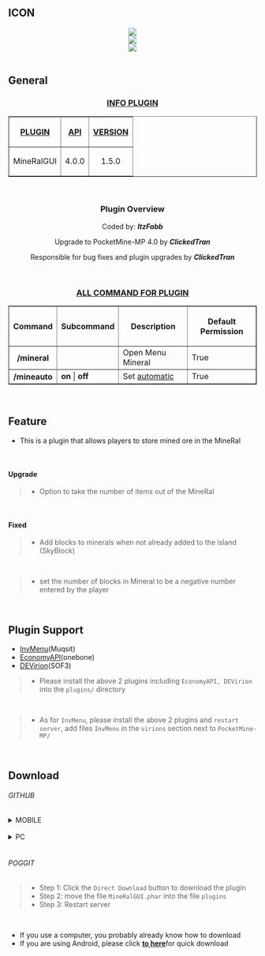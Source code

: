 ## ICON 
<div align="center">
<img src="https://github.com/Clickedtran/MineRalGUI-PM4/blob/Master/icon.gif">
<br>

<img src="https://github.com/Clickedtran/MineRalGUI-PM4/blob/Master/mineral.jpg" align="center">
<br>

<img src="https://github.com/Clickedtran/MineRalGUI-PM4/blob/Master/icon.gif">
</div>
<br>


## General
<h3 align="center"><u>INFO PLUGIN</u></h3>
<table border="1" align="center">
<tr>
<th><p><u>PLUGIN</u></p></th>
<th><p><u>API</u></p></th>
<th><p><u>VERSION</u></p></th>
</tr>
<tr>
<td align="center">
<p>MineRalGUI</p>
</td>
<td align="center">
<p>4.0.0</p>
</td>
<td align="center">
<p>1.5.0</p>
</td>
</tr>
</table>
<br>

<div align="center">
<h3 align="center">Plugin Overview</h3>
<p>Coded by: <i><strong>ItzFabb</strong></i></p>
<p>Upgrade to PocketMine-MP 4.0 by <i><strong>ClickedTran</strong></i></p>
<p>Responsible for bug fixes and plugin upgrades by <i><strong>ClickedTran</strong></i></p>
</div>

<br>
<h3 align="center"><u>ALL COMMAND FOR PLUGIN</u></h3>
<table border="1" align="center">
<tr>
<th><p>Command</p></th>
<th><p>Subcommand</p></th>
<th><p>Description</p></th>
<th><p>Default Permission</p></th>
</tr>
<tr>
<th>/mineral</th>
<td></td>
<td>Open Menu Mineral</td>
<td>True</td>
</tr>
<tr>
<th>/mineauto</th>
<td><b>on</b> | <b>off</b></td>
<td>Set <u>automatic<u></td>
<td>True</td>
</tr>
</table>
<br>

## Feature
- This is a plugin that allows players to store mined ore in the MineRal

<br>

<h4>Upgrade</h4>

>- Option to take the number of items out of the MineRal

<br>

<h4>Fixed</h4>

>- Add blocks to minerals when not already added to the island (SkyBlock)
<br>

>- set the number of blocks in Mineral to be a negative number entered by the player
<br>



## Plugin Support
- [InvMenu](https://github.com/muqsit/InvMenu)(Muqsit)
- [EconomyAPI](https://github.com/onebone/EconomyS)(onebone)
- [DEVirion](https://github.com/poggit/devirion)(SOF3)
>- Please install the above 2 plugins including `EconomyAPI, DEVirion` into the `plugins/` directory
<br>

>- As for `InvMenu`, please install the above 2 plugins and `restart server`, add files `InvMenu` in the `virions` section next to `PocketMine-MP/`
<br>

## Download
<h6>GITHUB</h6>
<details>
<summary>MOBILE</summary>

>- Step 1: Click the `:` on the right side of the screen
>- Step 2: Turn on `Website For PC`
>- Step 3: Click the `Code` button
>- Step 4: Click `DOWNLOAD ZIP`
>- Step 5: Move the file `MineRalGUI.phar` into the file `plugins`
>- Step 6: Restart server

</details>
<br>

<details>
<summary>PC</summary>

>- Step 1: Click the `Code` button
>- Step 2: Click `DOWNLOAD ZIP`
>- Step 3: Move the file `MineRalGUI.phar` into the file `plugins`
>- Step 4: Restart server

</details>
<br>

<h6>POGGIT</h6>

>- Step 1: Click the `Direct Download` button to download the plugin
>- Step 2: move the file `MineRalGUI.phar` into the file `plugins`
>- Step 3: Restart server
<br>

- If you use a computer, you probably already know how to download
- If you are using Android, please click <a href="https://github.com/Clickedtran/MineRalGUI-PM4/archive/refs/heads/Master.zip"><b><u>to here</b></u></a>for quick download 
<br>

